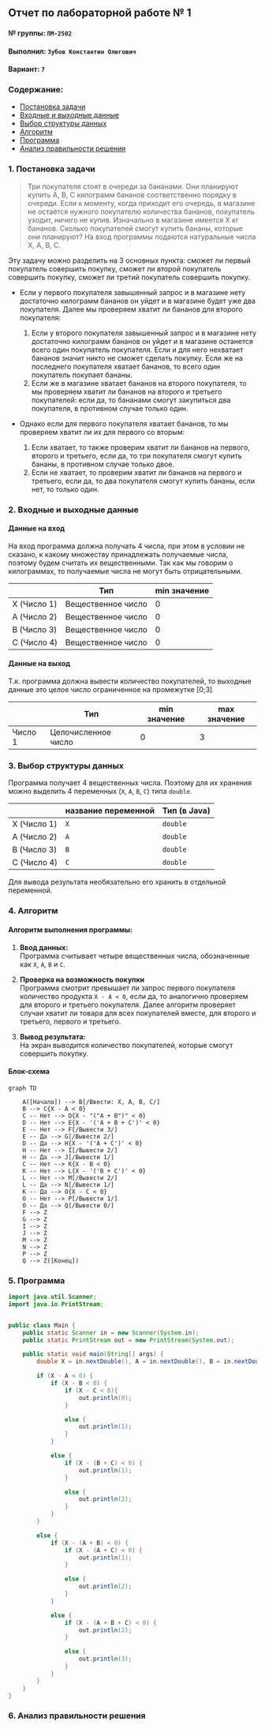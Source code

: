 ## Отчет по лабораторной работе № 1

#### № группы: `ПМ-2502`

#### Выполнил: `Зубов Константин Олегович`

#### Вариант: `7`

### Cодержание:

- [Постановка задачи](#1-постановка-задачи)
- [Входные и выходные данные](#2-входные-и-выходные-данные)
- [Выбор структуры данных](#3-выбор-структуры-данных)
- [Алгоритм](#4-алгоритм)
- [Программа](#5-программа)
- [Анализ правильности решения](#6-анализ-правильности-решения)

### 1. Постановка задачи

> Три покупателя стоят в очереди за бананами. Они планируют купить A, B,
>C килограмм бананов соответственно порядку в очереди. Если к моменту,
>когда приходит его очередь, в магазине не остаётся нужного покупателю
>количества бананов, покупатель уходит, ничего не купив. Изначально в магазине имеется X кг бананов. Сколько покупателей 
>смогут купить бананы,
>которые они планируют? На вход программы подаются натуральные числа
>X, A, B, C.

Эту задачу можно разделить на 3 основных пункта: сможет ли первый покупатель совершить покупку, сможет ли второй 
покупатель совершить покупку, сможет ли третий покупатель совершить покупку.

- Если у первого покупателя завышенный запрос и в магазине нету достаточно килограмм бананов он уйдет и в магазине 
будет уже два покупателя. Далее мы проверяем хватит ли бананов для второго покупателя:
    1. Если у второго покупателя завышенный запрос и в магазине нету достаточно килограмм бананов он уйдет и в магазине 
останется всего один покупатель покупателя. Если и для него нехватает бананов значит никто не сможет сделать покупку. 
Если же на последнего покупателя хватает бананов, то всего один покупатель покупает бананы.
    2. Если же в магазине хватает бананов на второго покупателя, то мы проверяем хватит ли бананов на второго и третьего
покупателей: если да, то бананами смогут закупиться два покупателя, в противном случае только один.

- Однако если для первого покупателя хватает бананов, то мы проверяем хватит ли их для первого со вторым:
    1. Если хватает, то также проверим хватит ли бананов на первого, второго и третьего, если да, то три покупателя 
смогут купить бананы, в противном случае только двое.
    2. Если не хватает, то проверим хватит ли бананов на первого и третьего, если да, то два покупателя смогут купить 
бананы, если нет, то только один.

### 2. Входные и выходные данные

#### Данные на вход

На вход программа должна получать 4 числа, при этом в условии не сказано, к какому множеству
принадлежать получаемые числа, поэтому будем считать их вещественными. Так как мы говорим о килограммах, то получаемые 
числа не могут быть отрицательными.

|             | Тип                | min значение |
|-------------|--------------------|--------------|
| X (Число 1) | Вещественное число | 0            |
| A (Число 2) | Вещественное число | 0            |
| B (Число 3) | Вещественное число | 0            |
| C (Число 4) | Вещественное число | 0            |

#### Данные на выход

Т.к. программа должна вывести количество покупателей, то выходные данные это целое число ограниченное на промежутке [0;3]

|         | Тип                 | min значение | max значение |
|---------|---------------------|--------------|--------------|
| Число 1 | Целочисленное число | 0            | 3            |

### 3. Выбор структуры данных

Программа получает 4 вещественных числа. Поэтому для их хранения можно выделить 4 переменных (`X`, `A`, `B`, `C`) типа 
`double`.

|             | название переменной | Тип (в Java) | 
|-------------|---------------------|--------------|
| X (Число 1) | `X`                 | `double`     |
| A (Число 2) | `A`                 | `double`     | 
| B (Число 3) | `B`                 | `double`     | 
| C (Число 4) | `C`                 | `double`     | 

Для вывода результата необязательно его хранить в отдельной переменной.

### 4. Алгоритм

#### Алгоритм выполнения программы:

1. **Ввод данных:**  
   Программа считывает четыре вещественных числа, обозначенные как `X`, `A`, `B` и `C`.

2. **Проверка на возможность покупки**  
   Программа смотрит превышает ли запрос первого покупателя количество продукта `X - A < 0`, если да, то аналогично 
проверяем для второго и третьего покупателя. Далее алгоритм проверяет случаи хватит ли товара для всех покупателей 
вместе, для второго и третьего, первого и третьего.

3. **Вывод результата:**  
   На экран выводится количество покупателей, которые смогут совершить покупку.

#### Блок-схема

```mermaid
graph TD
    
    A([Начало]) --> B[/Ввести: X, A, B, C/]
    B --> C{X - A < 0}
    C -- Нет --> D{X - "("A + B")" < 0}
    D -- Нет --> E{X - '('A + B + C')' < 0}
    E -- Нет --> F[/Вывести 3/]
    E -- Да --> G[/Вывести 2/]
    D -- Да --> H{X - '('A + C')' < 0}
    H -- Нет --> I[/Вывести 2/]
    H -- Да --> J[/Вывести 1/]
    C -- Нет --> K{X - B < 0}
    K -- Нет --> L{X - '('B + C')' < 0}
    L -- Нет --> M[/Вывести 2/]
    L -- Да --> N[/Вывести 1/]
    K -- Да --> O{X - C < 0}
    О -- Нет --> P[/Вывести 1/]
    О -- Да --> Q[/Вывести 0/]
    F --> Z
    G --> Z
    I --> Z
    J --> Z
    M --> Z
    N --> Z
    P --> Z
    Q --> Z([Конец])

```

### 5. Программа

```java
import java.util.Scanner;
import java.io.PrintStream;


public class Main {
    public static Scanner in = new Scanner(System.in);
    public static PrintStream out = new PrintStream(System.out);

    public static void main(String[] args) {
        double X = in.nextDouble(), A = in.nextDouble(), B = in.nextDouble(), C = in.nextDouble();

        if (X - A < 0) {
            if (X - B < 0) {
                if (X - C < 0){
                    out.println(0);
                }

                else {
                    out.println(1);
                }
            }

            else {
                if (X - (B + C) < 0) {
                    out.println(1);
                }

                else {
                    out.println(2);
                }
            }
        }

        else {
            if (X - (A + B) < 0) {
                if (X - (A + C) < 0) {
                    out.println(1);
                }

                else {
                    out.println(2);
                }
            }

            else {
                if (X - (A + B + C) < 0) {
                    out.println(2);
                }

                else {
                    out.println(3);
                }
            }
        }
    }
}
```

### 6. Анализ правильности решения
